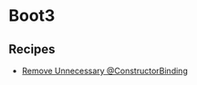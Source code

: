 # Boot3

## Recipes

* [Remove Unnecessary @ConstructorBinding](removeconstructorbindingannotation.md)


